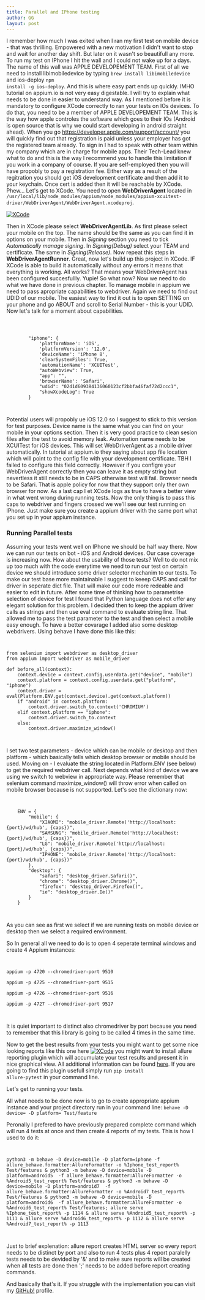 ```yaml
---
title: Parallel and IPhone testing
author: GG
layout: post
---
```


I remember how much I was exited when I ran my first test on mobile device - that was thrilling. 
Empowered with a new motivation I didn't want to stop and wait for another day shift. But later on it wasn't so beautifull any more.
To run my test on IPhone I hit the wall and I could not wake up for a days. The name of this wall was APPLE DEVELOPEMENT TEAM.
First of all we need to install libimobiledevice by typing <code>brew install libimobiledevice</code> and ios-deploy <code>npm install -g ios-deploy</code>.
And this is where easy part ends up quickly. IMHO tutorial on appium.io is not very easy digestable. I will try to explain what needs to be done in easier to understand way.
As I mentioned before it is mandatory to configure XCode correctly to ran your tests on IOs devices. To do that, you need to be a member of APPLE DEVELOPEMENT TEAM. This is the
way how apple controles the software which goes to their IOs (Android is open source that is why we could start developing in android straight ahead).
When you go https://developer.apple.com/support/account/ you will quickly find out that registration is paid unless your employer has got the registered team already.
To sign in I had to speak with other team within my company which are in charge for mobile apps. Their Tech-Lead knew what to do and this is the way I recommend you to handle this limitation
if you work in a company of course. If you are self-employed then you will have propobly to pay a registration fee.  Either way as a result of the regitration you should get iOS development certificate
and then add it to your keychain. Once cert is added then it will be reachable by XCode. Phew...
Let's get to XCode. You need to open <b>WebDriverAgent</b> located in <code>/usr/local/lib/node_modules/appium/node_modules/appium-xcuitest-driver/WebDriverAgent/WebDriverAgent.xcodeproj</code>.

<a href="#" class="image fit"><img src="{{ 'assets/images/xcode.png' | relative_url }}" alt="XCode" /></a>

Then in XCode please select <b>WebDriverAgentLib</b>. As first please select your mobile on the top. The name should be the same as you can find it in options on your mobile.
Then in <i>Signing</i> section you need to tick <i>Automatically manage signing</i>. In <i>Signing(Debug)</i> select your TEAM and certificate. The same in <i>Signing(Release)</i>.
Now repeat this steps in <b>WebDriverAgentRunner</b>. Great, now let's build up this project in XCode. IF XCode is able to build it automatically without any errors it means that everything is working. All works?
That means your WebDriverAgent has been configured succesfullly. Yupie!
So what now? Now we need to do what we have done in previous chapter. To manage mobile in appium we need to pass apropriate capabilities to webdriver. Again we need to find out UDID of our mobile. The easiest
way to find it out is to open SETTING on your phone and go ABOUT and scroll to Serial Number - this is your UDID. Now let's talk for a moment about capabilities.

 <pre><code>


        "iphone": {
            'platformName': 'iOS',
            'platformVersion': '12.0',
            'deviceName': 'iPhone 8',
            'clearSystemFiles': True,
            'automationName': 'XCUITest',
            "autoWebview": True,
            "app": "",
            'browserName': 'Safari',
            "udid": "02d1d609384136060123cf2bbfa46faf72d2ccc1",
            "showXcodeLog": True
        }
		
  </code></pre>
  

Potential users will propobly ue iOS 12.0 so I suggest to stick to this version for test purposes. Device name is the same what you can find on your mobile in your options section. Then it is very good practice
to clean sesion files after the test to avoid memory leak. Automation name needs to be XCUITest for iOS devices. This will set WebDriverAgent as a mobile driver automatically. In tutorial at appium.io 
they saying about app file location which will point to the config file with your development certificate. TBH I failed to configure this field correctly. However if you configre your WebDriverAgent correctly
then you can leave it as empty string but nevertless it still needs to be in CAPS otherwise test will fail. Browser needs to be Safari. That is apple policy for now that they support only ther own browser for now.
As a last cap I et XCode logs as true to have a better view in what went wrong during running tests. Now the only thing is to pass this caps to webdriver and fingers crossed we we'll see our test running on IPhone.
Just make sure you create a appium driver with the same port what you set up in your appium instance.


<h3> Running Parallel tests </h3>

Assuming your tests went well on IPhone we should be half way there. Now we can run our tests on bot - iOS and Android devices. Our case coverage is increasing now. How about the usability of those tests?
Well to do not mix up too much with the code everytime we need to run our test on certain device we should introduce some driver selector mechanim to our tests. To make our test base more maintainable I suggest
to keeep CAPS and call for driver in seperate dict file. That will make our code more redeable and easier to edit in future. After some time of thinking how to parametrise selection of device for test I found
that Python language does not offer any elegant solution for this problem. I decided then to keep the appium driver calls as strings and then use eval command to evaluate string line. That allowed me to
pass the test parameter to the test and then select a mobile easy enough. To have a better covarage I added also some desktop webdrivers.
Using behave I have done this like this:

 <pre><code>
 
from selenium import webdriver as desktop_driver
from appium import webdriver as mobile_driver

def before_all(context):
    context.device = context.config.userdata.get("device", "mobile")
    context.platform = context.config.userdata.get("platform", "iphone")
	context.driver = eval(Platform.ENV.get(context.device).get(context.platform))
    if "android" in context.platform:
        context.driver.switch_to.context('CHROMIUM')
    elif context.platform == "iphone":
        context.driver.switch_to.context
    else:
        context.driver.maximize_window()
		
  </code></pre>
  
I set two test parameters - device which can be mobile or desktop and then platform - which basically tells which desktop browser or mobile should be used. Moving on - I evaluate the string located in Platform.ENV (see below)
to get the required webdriver call. Next depends what kind of device we are using we switch to webview in appropriate way. Please remember that selenium command maximize_window() will throw error
when called on mobile browser because is not supported.
Let's see the dictionary now:

 <pre><code>
 
    ENV = {
        "mobile": {
            "XIAOMI": "mobile_driver.Remote('http://localhost:{port}/wd/hub', {caps})",
            "SAMSUNG": "mobile_driver.Remote('http://localhost:{port}/wd/hub', {caps})",
            "LG": "mobile_driver.Remote('http://localhost:{port}/wd/hub', {caps})",
            "IPHONE": "mobile_driver.Remote('http://localhost:{port}/wd/hub', {caps})"
        },
        "desktop": {
            "safari": "desktop_driver.Safari()",
            "chrome": "desktop_driver.Chrome()",
            "firefox": "desktop_driver.Firefox()",
            "ie": "desktop_driver.Ie()"
        }
    }
 
 </code></pre>
 
 As you can see as first we select if we are running tests on mobile device or desktop then we select a required environment.
 
 So In general all we need to do is to open 4 seperate terminal windows and create 4 Appium instances:

 <pre><code>
 
appium -p 4720 --chromedriver-port 9510

appium -p 4725 --chromedriver-port 9515

appium -p 4726 --chromedriver-port 9516

appium -p 4727 --chromedriver-port 9517

 </code></pre>
 
 It is quiet important to distinct also chromedriver by port because you need to remember that this library is going to be called 4 times in the same time.
 
 Now to get the best results from your tests you might want to get some nice looking reports like this one here
 <a href="#" class="image fit"><img src="{{ 'assets/images/defects.png' | relative_url }}" alt="XCode" /></a>
 you might want to install allure reporting plugin which will accumulate your test results and present it in nice graphical view. All additional information can be found <a href="https://demo.qameta.io/allure/">here</a>.
 If you are going to find this plugin usefull simply run <code>pip install allure-pytest</code> in your command line.
 
 Let's get to running your tests. 

 
 All what needs to be done now is to go to create appropriate appium instance and  your project directory run in your command line: <code>behave -D device=<device> -D platform=<platform> Test/feature </code>
 
 Peronally I prefered to have previously prepared complete command which will run 4 tests at once and  then create 4 reports of my tests. This is how I used to do it:

 <pre><code>

python3 -m behave -D device=mobile -D platform=iphone -f allure_behave.formatter:AllureFormatter -o %Iphone_test_report% Test/features & python3 -m behave -D device=mobile -D platform=android5  -f allure_behave.formatter:AllureFormatter -o %Android5_test_report% Test/features & python3 -m behave -D device=mobile -D platform=android7  -f allure_behave.formatter:AllureFormatter -o %Android7_test_report% Test/features & python3 -m behave -D device=mobile -D platform=android6  -f allure_behave.formatter:AllureFormatter -o %Android6_test_report% Test/features; allure serve %Iphone_test_report% -p 1114 & allure serve %Android5_test_report% -p 1111 & allure serve %Android6_test_report% -p 1112 & allure serve %Android7_test_report% -p 1113

 </code></pre>
 
 Just to brief explenation: allure report creates HTML server so every report needs to be distinct by port and also to run 4 tests plus 4 report paralelly tests needs to be devided by '&' and to make sure reports will be created when all tests are done then ';' needs to be added before report creating commands.

 And basically that's it. If you struggle with the implementation you can visit my <a href="https://github.com/appiumator/appmation1/branches">GitHub!</a> profile.

